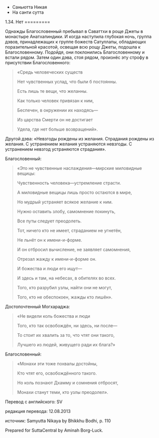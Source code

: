 









* Саньютта Никая
* На санти сутта


1\.34\. Нет
\=\=\=\=\=\=\=\=\=



Однажды Благословенный пребывал в Саваттхи в роще Джеты в монастыре Анатхапиндики\. И когда наступила глубокая ночь, группа дэвов, принадлежащих к группе божеств Сатуллапы, обладающих поразительной красотой, освещая всю рощу Джеты, подошла к Благословенному\. Подойдя, они поклонились Благословенному и встали рядом\. Затем один дэва, стоя рядом, произнёс эту строфу в присутствии Благословенного:



> «Средь человеческих существ  
> 
> Нет чувственных услад, что были б постоянны\.  
> 
> Есть лишь те вещи, что желанны\.  
> 
> Как только человек привязан к ним,  
> 
> Беспечен, в окружении их находясь—  
> 
> Из царства Смерти он не достигает  
> 
> Удела, где нет больше возвращений»\.


Другой дэва: «Невзгоды рождены из желания\. Страдания рождены из желания\. С устранением желания устраняются невзгоды\. С устранением невзгод устраняются страдания»\.


Благословенный:



> «Это не чувственные наслаждения—мирские миловидные вещицы:  
> 
> Чувственность человека—устремление страсти\.  
> 
> А миловидные вещицы лишь просто остаются в мире,  
> 
> Но мудрый устраняет всякое желание к ним\.  
> 
>   
> 
> Нужно оставить злобу, самомнение покинуть,  
> 
> Все путы следует преодолеть\.  
> 
> Тот, ничего кто не имеет, страданием не угнетён,  
> 
> Не льнёт он к имени\-и\-форме\.  
> 
>   
> 
> И он отбросил вычисление, не заявляет самомнения,  
> 
> Отрезал жажду к имени\-и\-форме он\.  
> 
> И божества и люди его ищут—  
> 
> И здесь и там, на небесах, в обителях во всех\.  
> 
> Того, кто разрубил узлы, найти они не могут,  
> 
> Того, кто не обеспокоен, жажды кто лишён»\.


Достопочтенный Могхараджа:



> «Не видели коль божества и люди  
> 
> Того, кто так освобождён, ни здесь, ни после—  
> 
> То стоит их хвалить за то, что чтят они такого,  
> 
> Лучшего из людей, живущего ради их блага?»


Благословенный:



> «Монахи эти тоже похвалы достойны,  
> 
> Кто чтят его, освобождённого такого\.  
> 
> Но коль познают Дхамму и сомнения отбросят,  
> 
> Монахи станут теми, кто узлы преодолел»\.



Перевод с английского: SV


редакция перевода: 12\.08\.2013


источник: Samyutta Nikaya by Bhikkhu Bodhi, p\. 110


Prepared for SuttaCentral by Aminah Borg\-Luck\.







